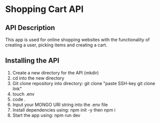 <h1>Shopping Cart API</h1>

<h2>API Description</h2>

<p> This app is used for online shopping websites with the functionality of creating a user, picking items and creating a cart.</p>

<h2>Installing the API</h2>
<ol>
    <li>Create a new directory for the API (mkdir)</li>
    <li>cd into the  new directory</li>
    <li>Git clone repository into directory: git clone "paste SSH-key git clone link"</li>
    <li>touch .env</li>
    <li>code .</li>
    <li>Input your MONGO URI string into the .env file</li>
    <li>Install dependencies using: npm init -y then npm i</li>
    <li>Start the app using: npm run dev</li>
</ol>

